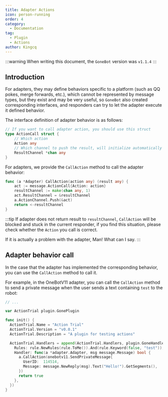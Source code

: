 ```yaml
---
title: Adapter Actions
icon: person-running
order: 4
category:
  - Documentation
tag:
  - Plugin
  - Actions
author: Kingcq
---
```


:::warning
When writing this document, the `GoneBot` version was `v1.1.4`
:::

## Introduction
For adapters, they may define behaviors specific to a platform (such as QQ pokes, merge forwards, etc.), which cannot be represented by message types, but they exist and may be very useful, so `GoneBot` also created corresponding interfaces, and responders can try to let the adapter execute it defined behavior.

The interface definition of adapter behavior is as follows:
```go
// If you want to call adapter action, you should use this struct
type ActionCall struct {
	// Which action
	Action any
	// Which channel to push the result, will initialize automatically
	ResultChannel *chan any
}
```
For adapters, we provide the `CallAction` method to call the adapter behavior:
```go
func (a *Adapter) CallAction(action any) (result any) {
	act := message.ActionCall{Action: action}
	resultChannel := make(chan any, 1)
	act.ResultChannel = &resultChannel
	a.ActionChannel.Push(&act)
	return <-resultChannel
}
```
:::tip
If adapter does not return result to `resultChannel`, `CallAction` will be blocked and stuck in the current responder, if you find this situation, please check whether the `Action` you call is correct.

If it is actually a problem with the adapter, Man! What can I say.
:::

## Adapter behavior call
In the case that the adapter has implemented the corresponding behavior, you can use the `CallAction` method to call it.

For example, in the OneBotV11 adapter, you can call the `CallAction` method to send a private message when the user sends a text containing `test` to the robot:
```go
// ...

var ActionTrial plugin.GonePlugin

func init() {
  ActionTrial.Name = "Action Trial"
  ActionTrial.Version = "v0.0.1"
  ActionTrial.Description = "A plugin for testing actions"

  ActionTrial.Handlers = append(ActionTrial.Handlers, plugin.GoneHandler{
    Rules: rule.NewRules(rule.ToMe()).And(rule.Keyword(false, "test")),
    Handler: func(a *adapter.Adapter, msg message.Message) bool {
      a.CallAction(onebotv11.SendPrivateMessage{
        UserID:  114514,
        Message: message.NewReply(msg).Text("Hello!").GetSegments(),
      })
      return true
    },
  })
}
```
